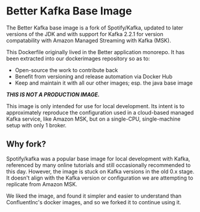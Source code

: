 Better Kafka Base Image
=======================

The Better Kafka base image is a fork of Spotify/Kafka, updated to later
versions of the JDK and with support for Kafka 2.2.1 for version
compatability with Amazon Managed Streaming with Kafka (MSK).

This Dockerfile originally lived in the Better application monorepo. It
has been extracted into our dockerimages repository so as to:

- Open-source the work to contribute back
- Benefit from versioning and release automation via Docker Hub
- Keep and maintain it with all our other images; esp. the java base image

***THIS IS NOT A PRODUCTION IMAGE.***

This image is only intended for use for local development. Its intent is
to approximately reproduce the configuration used in a cloud-based managed
Kafka service, like Amazon MSK, but on a single-CPU, single-machine setup
with only 1 broker.

Why fork?
---------

Spotify/kafka was a popular base image for local development with Kafka,
referenced by many online tutorials and still occasionally recommended to
this day. However, the image is stuck on Kafka versions in the old 0.x
stage. It doesn't align with the Kafka version or configuration we are
attempting to replicate from Amazon MSK.

We liked the image, and found it simpler and easier to understand than
ConfluentInc's docker images, and so we forked it to continue using it.

